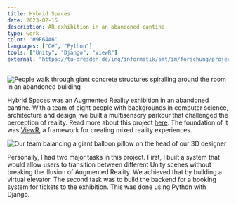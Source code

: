 ```yaml
---
title: Hybrid Spaces
date: 2023-02-15
description: AR exhibition in an abandoned cantine
type: work
color: '#9F64A6'
languages: ["C#", "Python"]
tools: ["Unity", "Django", "ViewR"]
external: "https://tu-dresden.de/ing/informatik/smt/im/forschung/projects/hybrid-spaces"
---
```


![People walk through giant concrete structures spiralling around the room in an abandoned building](@assets/projects/hybrid-spaces-title.jpeg)

Hybrid Spaces was an Augmented Reality exhibition in an abandoned cantine.
With a team of eight people with backgrounds in computer science, architecture and design,
we built a multisensory parkour that challenged the perception of reality.
Read more about this project [here](https://tu-dresden.de/ing/informatik/smt/im/forschung/projects/hybrid-spaces).
The foundation of it was [ViewR](https://github.com/ixlabTUD/ViewR), a framework for creating mixed reality experiences.

![Our team balancing a giant balloon pillow on the head of our 3D designer](@assets/projects/hybrid-spaces-pillow.jpeg)

Personally, I had two major tasks in this project.
First, I built a system that would allow users to transition between different Unity scenes
without breaking the illusion of Augmented Reality. We achieved that by building a virtual elevator.
The second task was to build the backend for a booking system for tickets to the exhibition.
This was done using Python with Django.
